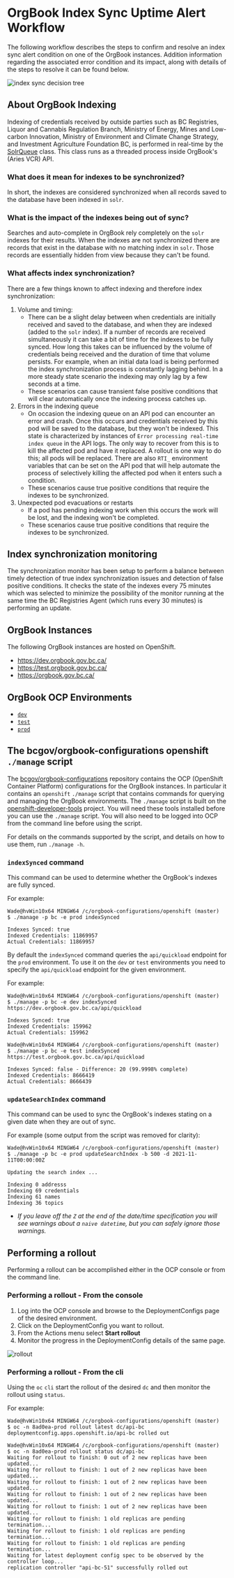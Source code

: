 # OrgBook Index Sync Uptime Alert Workflow

The following workflow describes the steps to confirm and resolve an index sync alert condition on one of the OrgBook instances.  Addition information regarding the associated error condition and its impact, along with details of the steps to resolve it can be found below.

![index sync decision tree](https://www.plantuml.com/plantuml/proxy?cache=no&src=https://raw.githubusercontent.com/bcgov/DITP-DevOps/main/docs/index-sync-decision-tree.puml)

## About OrgBook Indexing

Indexing of credentials received by outside parties such as BC Registries, Liquor and Cannabis Regulation Branch, Ministry of Energy, Mines and Low-carbon Innovation, Ministry of Environment and Climate Change Strategy, and Investment Agriculture Foundation BC, is performed in real-time by the [SolrQueue](https://github.com/bcgov/aries-vcr/blob/master/server/vcr-server/vcr_server/utils/solrqueue.py) class.  This class runs as a threaded process inside OrgBook's (Aries VCR) API.

### What does it mean for indexes to be synchronized?

In short, the indexes are considered synchronized when all records saved to the database have been indexed in `solr`.

### What is the impact of the indexes being out of sync?

Searches and auto-complete in OrgBook rely completely on the `solr` indexes for their results.  When the indexes are not synchronized there are records that exist in the database with no matching index in `solr`.  Those records are essentially hidden from view because they can't be found.

### What affects index synchronization?

There are a few things known to affect indexing and therefore index synchronization:
1. Volume and timing:
    - There can be a slight delay between when credentials are initially received and saved to the database, and when they are indexed (added to the `solr` index).  If a number of records are received simultaneously it can take a bit of time for the indexes to be fully synced.  How long this takes can be influenced by the volume of credentials being received and the duration of time that volume persists.  For example, when an initial data load is being performed the index synchronization process is constantly lagging behind.  In a more steady state scenario the indexing may only lag by a few seconds at a time.
    - These scenarios can cause transient false positive conditions that will clear automatically once the indexing process catches up.
2. Errors in the indexing queue
    - On occasion the indexing queue on an API pod can encounter an error and crash.  Once this occurs and credentials received by this pod will be saved to the database, but they won't be indexed.  This state is characterized by instances of `Error processing real-time index queue` in the API logs. The only way to recover from this is to kill the affected pod and have it replaced.  A rollout is one way to do this; all pods will be replaced.  There are also `RTI_` environment variables that can be set on the API pod that will help automate the process of selectively killing the affected pod when it enters such a condition.
    - These scenarios cause true positive conditions that require the indexes to be synchronized.
3. Unexpected pod evacuations or restarts
    - If a pod has pending indexing work when this occurs the work will be lost, and the indexing won't be completed.
    - These scenarios cause true positive conditions that require the indexes to be synchronized.

## Index synchronization monitoring

The synchronization monitor has been setup to perform a balance between timely detection of true index synchronization issues and detection of false positive conditions.  It checks the state of the indexes every 75 minutes which was selected to minimize the possibility of the monitor running at the same time the BC Registries Agent (which runs every 30 minutes) is performing an update.

## OrgBook Instances
The following OrgBook instances are hosted on OpenShift.

- https://dev.orgbook.gov.bc.ca/
- https://test.orgbook.gov.bc.ca/
- https://orgbook.gov.bc.ca/

## OrgBook OCP Environments
- [`dev`](https://console.apps.silver.devops.gov.bc.ca/k8s/ns/8ad0ea-dev/deploymentconfigs)
- [`test`](https://console.apps.silver.devops.gov.bc.ca/k8s/ns/8ad0ea-test/deploymentconfigs)
- [`prod`](https://console.apps.silver.devops.gov.bc.ca/k8s/ns/8ad0ea-prod/deploymentconfigs)

## The bcgov/orgbook-configurations openshift `./manage` script

The [bcgov/orgbook-configurations](https://github.com/bcgov/orgbook-configurations) repository contains the OCP (OpenShift Container Platform) configurations for the OrgBook instances.  In particular it contains an `openshift` `./manage` script that contains commands for querying and managing the OrgBook environments.  The `./manage` script is built on the [openshift-developer-tools](https://github.com/BCDevOps/openshift-developer-tools/tree/master/bin) project.  You will need these tools installed before you can use the `./manage` script.  You will also need to be logged into OCP from the command line before using the script.

For details on the commands supported by the script, and details on how to use them, run `./manage -h`.

### `indexSynced` command

This command can be used to determine whether the OrgBook's indexes are fully synced.

For example:
```
Wade@hvWin10x64 MINGW64 /c/orgbook-configurations/openshift (master)
$ ./manage -p bc -e prod indexSynced

Indexes Synced: true
Indexed Credentials: 11869957
Actual Credentials: 11869957 
```

By default the `indexSynced` command queries the `api/quickload` endpoint for the `prod` environment.  To use it on the `dev` or `test` environments you need to specify the `api/quickload` endpoint for the given environment.

For example:
```
Wade@hvWin10x64 MINGW64 /c/orgbook-configurations/openshift (master)
$ ./manage -p bc -e dev indexSynced https://dev.orgbook.gov.bc.ca/api/quickload

Indexes Synced: true
Indexed Credentials: 159962
Actual Credentials: 159962

Wade@hvWin10x64 MINGW64 /c/orgbook-configurations/openshift (master)
$ ./manage -p bc -e test indexSynced https://test.orgbook.gov.bc.ca/api/quickload

Indexes Synced: false - Difference: 20 (99.9998% complete)
Indexed Credentials: 8666419
Actual Credentials: 8666439
```

### `updateSearchIndex` command

This command can be used to sync the OrgBook's indexes stating on a given date when they are out of sync.

For example (some output from the script was removed for clarity):
```
Wade@hvWin10x64 MINGW64 /c/orgbook-configurations/openshift (master)
$ ./manage -p bc -e prod updateSearchIndex -b 500 -d 2021-11-11T00:00:00Z

Updating the search index ...

Indexing 0 addresss
Indexing 69 credentials
Indexing 61 names
Indexing 36 topics
```
- _If you leave off the `Z` at the end of the date/time specification you will see warnings about a `naive datetime`, but you can safely ignore those warnings._

## Performing a rollout

Performing a rollout can be accomplished either in the OCP console or from the command line.

### Performing a rollout - From the console

1. Log into the OCP console and browse to the DeploymentConfigs page of the desired environment.
2. Click on the DeploymentConfig you want to rollout.
3. From the Actions menu select **Start rollout**
4. Monitor the progress in the DeploymentConfig details of the same page.

![rollout](./images/api-rollout.png)

### Performing a rollout - From the cli

Using the `oc` `cli` start the rollout of the desired `dc` and then monitor the rollout using `status`.

For example:
```
Wade@hvWin10x64 MINGW64 /c/orgbook-configurations/openshift (master)
$ oc -n 8ad0ea-prod rollout latest dc/api-bc
deploymentconfig.apps.openshift.io/api-bc rolled out

Wade@hvWin10x64 MINGW64 /c/orgbook-configurations/openshift (master)
$ oc -n 8ad0ea-prod rollout status dc/api-bc
Waiting for rollout to finish: 0 out of 2 new replicas have been updated...
Waiting for rollout to finish: 1 out of 2 new replicas have been updated...
Waiting for rollout to finish: 1 out of 2 new replicas have been updated...
Waiting for rollout to finish: 1 out of 2 new replicas have been updated...
Waiting for rollout to finish: 1 out of 2 new replicas have been updated...
Waiting for rollout to finish: 1 old replicas are pending termination...
Waiting for rollout to finish: 1 old replicas are pending termination...
Waiting for rollout to finish: 1 old replicas are pending termination...
Waiting for latest deployment config spec to be observed by the controller loop...
replication controller "api-bc-51" successfully rolled out
```


